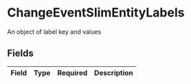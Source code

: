 # ChangeEventSlimEntityLabels

An object of label key and values


## Fields

| Field       | Type        | Required    | Description |
| ----------- | ----------- | ----------- | ----------- |
